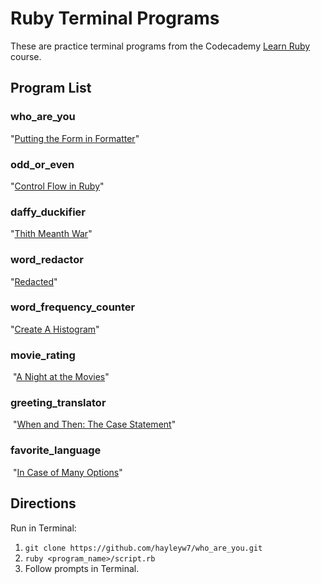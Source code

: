# Ruby Terminal Programs

These are practice terminal programs from the Codecademy [Learn Ruby](https://www.codecademy.com/learn/learn-ruby) course.

## Program List

### who_are_you

"[Putting the Form in Formatter](https://www.codecademy.com/courses/learn-ruby/lessons/putting-the-form-in-formatter/exercises/what-youll-be-building)"

### odd_or_even

"[Control Flow in Ruby](https://www.codecademy.com/courses/learn-ruby/lessons/control-flow-in-ruby/exercises/how-it-works)"

### daffy_duckifier

"[Thith Meanth War](https://www.codecademy.com/courses/learn-ruby/lessons/thith-meanth-war/exercises/what-youll-be-building-1)"

### word_redactor

"[Redacted](https://www.codecademy.com/courses/learn-ruby/lessons/redacted/exercises/what-youll-be-building-2)"

### word_frequency_counter

"[Create A Histogram](https://www.codecademy.com/courses/learn-ruby/lessons/create-a-histogram/exercises/what-youll-be-building-3)"

### movie_rating
​
"[A Night at the Movies](https://www.codecademy.com/courses/learn-ruby/lessons/a-night-at-the-movies/exercises/what-youll-be-building-5)"

### greeting_translator
​
"[When and Then: The Case Statement](https://www.codecademy.com/courses/learn-ruby/lessons/the-zen-of-ruby/exercises/when-and-then-the-case-statement)"

### favorite_language
​
"[In Case of Many Options](https://www.codecademy.com/courses/learn-ruby/lessons/the-zen-of-ruby/exercises/in-case-of-many-options)"

## Directions

Run in Terminal:

1. ```git clone https://github.com/hayleyw7/who_are_you.git```
2. ```ruby <program_name>/script.rb```
3. Follow prompts in Terminal.
